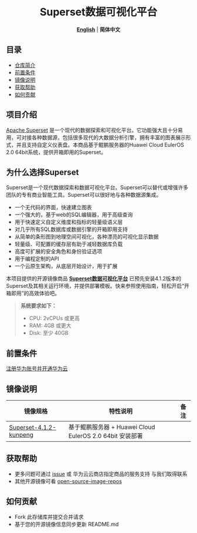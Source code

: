  <h1 align="center">Superset数据可视化平台</h1>
  <p align="center">
    <a href="README.md"><strong>English</strong></a> | <strong>简体中文</strong>
  </p>


## 目录

- [仓库简介](#项目介绍)
- [前置条件](#前置条件)
- [镜像说明](#镜像说明)
- [获取帮助](#获取帮助)
- [如何贡献](#如何贡献)

## 项目介绍

[Apache Superset](https://github.com/apache/superset) 是一个现代的数据探索和可视化平台。它功能强大且十分易用，可对接各种数据源，包括很多现代的大数据分析引擎，拥有丰富的图表展示形式，并且支持自定义仪表盘。本商品基于鲲鹏服务器的Huawei Cloud EulerOS 2.0 64bit系统，提供开箱即用的Superset。

## 为什么选择Superset

Superset是一个现代数据探索和数据可视化平台。Superset可以替代或增强许多团队的专有商业智能工具。Superset可以很好地与各种数据源集成。

- 一个无代码的界面，快速建立图表
- 一个强大的，基于web的SQL编辑器，用于高级查询
- 用于快速定义自定义维度和指标的轻量级语义层
- 对几乎所有SQL数据库或数据引擎的开箱即用支持
- 从简单的条形图到地理空间可视化，各种漂亮的可视化显示数据
- 轻量级、可配置的缓存层有助于减轻数据库负载
- 高度可扩展的安全角色和身份验证选项
- 用于编程定制的API
- 一个云原生架构，从底层开始设计，用于扩展

本项目提供的开源镜像商品 [**Superset数据可视化平台**](https://marketplace.huaweicloud.com/contents/00197895-dcb9-4af3-9ba1-ac33ab509a8f#productid=OFFI1131119448706367488) 已预先安装4.1.2版本的Superset及其相关运行环境，并提供部署模板。快来参照使用指南，轻松开启“开箱即用”的高效体验吧。


> **系统要求如下：**
> - CPU: 2vCPUs 或更高
> - RAM: 4GB 或更大
> - Disk: 至少 40GB

## 前置条件
[注册华为账号并开通华为云](https://support.huaweicloud.com/usermanual-account/account_id_001.html)

## 镜像说明

| 镜像规格                                                                                                      | 特性说明 | 备注 |
|-----------------------------------------------------------------------------------------------------------| --- | --- |
| [Superset-4.1.2-kunpeng](https://github.com/HuaweiCloudDeveloper/superset-image/tree/Superset-4.1.2-kunpeng) | 基于鲲鹏服务器 + Huawei Cloud EulerOS 2.0 64bit 安装部署 |  |

## 获取帮助
- 更多问题可通过 [issue](https://github.com/HuaweiCloudDeveloper/redis-image/issues) 或 华为云云商店指定商品的服务支持 与我们取得联系
- 其他开源镜像可看 [open-source-image-repos](https://github.com/HuaweiCloudDeveloper/open-source-image-repos)

## 如何贡献
- Fork 此存储库并提交合并请求
- 基于您的开源镜像信息同步更新 README.md